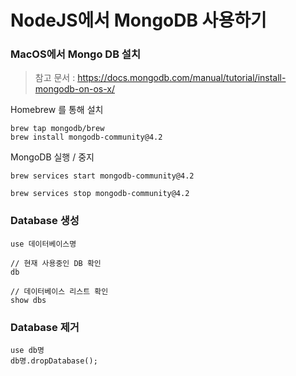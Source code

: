 # NodeJS에서 MongoDB 사용하기 

### MacOS에서 Mongo DB 설치 

> 참고 문서 : https://docs.mongodb.com/manual/tutorial/install-mongodb-on-os-x/

Homebrew 를 통해 설치

```
brew tap mongodb/brew
brew install mongodb-community@4.2
```

MongoDB 실행 / 중지

```
brew services start mongodb-community@4.2

brew services stop mongodb-community@4.2
```

### Database 생성
```
use 데이터베이스명

// 현재 사용중인 DB 확인
db

// 데이터베이스 리스트 확인 
show dbs
```

### Database 제거 
```
use db명
db명.dropDatabase();
```





